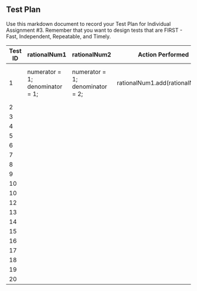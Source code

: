 ## Test Plan
Use this markdown document to record your Test Plan for Individual Assignment #3. Remember that you want to design tests that are FIRST - Fast, Independent, Repeatable, and Timely.

| Test ID|rationalNum1    |          rationalNum2      | Action Performed | Expected Change | Actual Change |
---------|----------------|----------------------------|------------------|-----------------|---------------|                                                              
| 1 | numerator = 1; denominator = 1; | numerator = 1; denominator = 2; | rationalNum1.add(rationalNum2);| rationalNum1: numerator = 3; denominator = 2;
| 2 |   
| 3 |   
| 4 |
| 5 | 
| 6 |   
| 7 |   
| 8 |
| 9 | 
| 10 |   
| 10 |   
| 12 |
| 13 | 
| 14 |   
| 15 |   
| 16 |
| 17 | 
| 18 |   
| 19 |   
| 20 |
